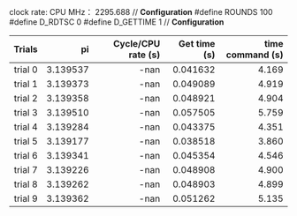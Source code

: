 clock rate:
CPU MHz：            2295.688
// **Configuration**
#define ROUNDS 100
#define D_RDTSC 0
#define D_GETTIME 1
// **Configuration**

| Trials | pi | Cycle/CPU rate (s) | Get time (s) | time command (s) |
|-:|-:|-:|-:|-:|
| trial 0 |  3.139537 | -nan | 0.041632 | 4.169 |
| trial 1 |  3.139373 | -nan | 0.049089 | 4.919 |
| trial 2 |  3.139358 | -nan | 0.048921 | 4.904 |
| trial 3 |  3.139510 | -nan | 0.057505 | 5.759 |
| trial 4 |  3.139284 | -nan | 0.043375 | 4.351 |
| trial 5 |  3.139177 | -nan | 0.038518 | 3.860 |
| trial 6 |  3.139341 | -nan | 0.045354 | 4.546 |
| trial 7 |  3.139226 | -nan | 0.048908 | 4.900 |
| trial 8 |  3.139262 | -nan | 0.048903 | 4.899 |
| trial 9 |  3.139362 | -nan | 0.051262 | 5.135 |

